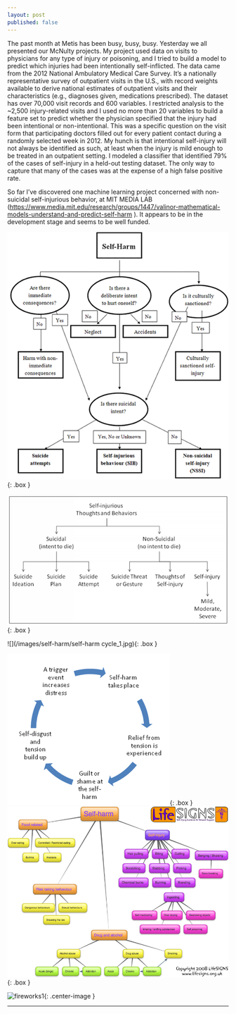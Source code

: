 ```yaml
---
layout: post
published: false
---
```


<style type="text/css">
.box
{
  border-width: 2px;
  border-color: #000000;
  border-style: solid;
  padding:1px;
  margin-left: auto;
  margin-right: auto;
}
.center-text
{
  text-align:center;
}
.smallpic1
{
  height: 20px;
  width: 20px;
}

</style>

The past month at Metis has been busy, busy, busy. Yesterday we all presented our McNulty projects. My project used data on visits to physicians for any type of injury or poisoning, and I tried to build a model to predict which injuries had been intentionally self-inflicted. The data came from the 2012 National Ambulatory Medical Care Survey. It’s a nationally representative survey of outpatient visits in the U.S., with record weights available to derive national estimates of outpatient visits and their characteristics (e.g., diagnoses given, medications prescribed). The dataset has over 70,000 visit records and 600 variables. I restricted analysis to the ~2,500 injury-related visits and I used no more than 20 variables to build a feature set to predict whether the physician specified that the injury had been intentional or non-intentional. This was a specific question on the visit form that participating doctors filled out for every patient contact during a randomly selected week in 2012. My hunch is that intentional self-injury will not always be identified as such, at least when the injury is mild enough to be treated in an outpatient setting.  I modeled a classifier that identified 79% of the cases of self-injury in a held-out testing dataset. The only way to capture that many of the cases was at the expense of a high false positive rate. 

So far I’ve discovered one machine learning project concerned with non-suicidal self-injurious behavior, at MIT MEDIA LAB (https://www.media.mit.edu/research/groups/1447/valinor-mathematical-models-understand-and-predict-self-harm
). It appears to be in the development stage and seems to be well funded.



![](/images/self-harm/005008-0216-01-eng_clip_image006.gif){: .box }

![](/images/self-harm/Self-injurious%20throughts%20and%20behaviors%2075.png){: .box }


![](/images/self-harm/self-harm cycle_1.jpg){: .box }

![](/images/self-harm/self_harm.png){: .box }
![](/images/self-harm/self-harm-map.png){: .box }


![fireworks1](/images/self_harm_diagram.jpg){: .center-image }

***








